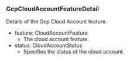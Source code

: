 ### GcpCloudAccountFeatureDetail
Details of the Gcp Cloud Account feature.

- feature: CloudAccountFeature
  - The cloud account feature.
- status: CloudAccountStatus
  - Specifies the status of the cloud account.

